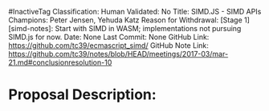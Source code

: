 #InactiveTag
Classification:
Human Validated: No
Title: SIMD.JS - SIMD APIs
Champions: Peter Jensen, Yehuda Katz
Reason for Withdrawal: [Stage 1][simd-notes]: Start with SIMD in WASM; implementations not pursuing SIMD.js for now.
Date: None
Last Commit: None
GitHub Link: https://github.com/tc39/ecmascript_simd/
GitHub Note Link: https://github.com/tc39/notes/blob/HEAD/meetings/2017-03/mar-21.md#conclusionresolution-10

# Proposal Description:
